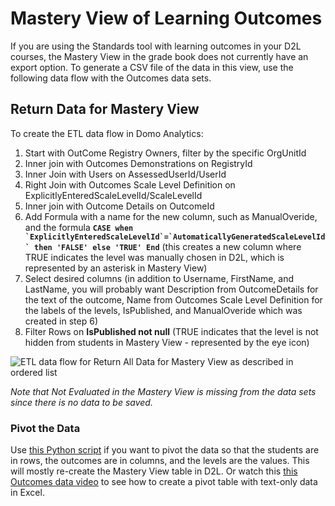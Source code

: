 # Mastery View of Learning Outcomes

If you are using the Standards tool with learning outcomes in your D2L courses, the Mastery View in the grade book does not currently have an export option. To generate a CSV file of the data in this view, use the following data flow with the Outcomes data sets.

## Return Data for Mastery View

To create the ETL data flow in Domo Analytics: 

1. Start with OutCome Registry Owners, filter by the specific OrgUnitId
2. Inner join with Outcomes Demonstrations on RegistryId
3. Inner Join with Users on AssessedUserId/UserId
4. Right Join with Outcomes Scale Level Definition on ExplicitlyEnteredScaleLevelId/ScaleLevelId
5. Inner join with Outcome Details on OutcomeId
6. Add Formula with a name for the new column, such as ManualOveride, and the formula **``CASE when `ExplicitlyEnteredScaleLevelId`=`AutomaticallyGeneratedScaleLevelId` then 'FALSE' else 'TRUE' End``** (this creates a new column where TRUE indicates the level was manually chosen in D2L, which is represented by an asterisk in Mastery View)
7. Select desired columns (in addition to Username, FirstName, and LastName, you will probably want Description from OutcomeDetails for the text of the outcome, Name from Outcomes Scale Level Definition for the labels of the levels, IsPublished, and ManualOveride which was created in step 6)
8. Filter Rows on **IsPublished not null** (TRUE indicates that the level is not hidden from students in Mastery View - represented by the eye icon)
  
![ETL data flow for Return All Data for Mastery View as described in ordered list](https://jenniferlynnwagner.com/img/etl/domo-etl-outcomes.png)

*Note that Not Evaluated in the Mastery View is missing from the data sets since there is no data to be saved.*

### Pivot the Data
Use [this Python script](https://github.com/jenniferwagner18/brightspace-d2l-scripts/blob/main/d2l-outcomes-pivot.py) if you want to pivot the data so that the students are in rows, the outcomes are in columns, and the levels are the values. This will mostly re-create the Mastery View table in D2L. Or watch this [this Outcomes data video](https://mediaspace.msu.edu/media/D2L+Outcomes+Data+PivotTable+to+re-create+Mastery+View/1_2f4z3wn3) to see how to create a pivot table with text-only data in Excel.
